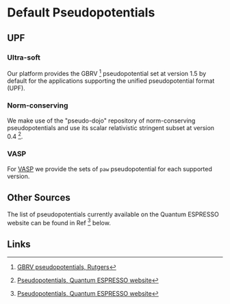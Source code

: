 # Default Pseudopotentials


## UPF

### Ultra-soft

Our platform provides the GBRV [^1] pseudopotential set at version 1.5 by default for the applications supporting the unified pseudopotential format (UPF).

### Norm-conserving

We make use of the "pseudo-dojo" repository of norm-conserving pseudopotentials and use its scalar relativistic stringent subset at version 0.4 [^3].

### VASP

For [VASP](../../software-directory/modeling/vasp/overview.md) we provide the sets of `paw` pseudopotential for each supported version.

## Other Sources

The list of pseudopotentials currently available on the Quantum ESPRESSO website can be found in Ref [^3] below.

## Links

[^1]: [GBRV pseudopotentials, Rutgers](https://www.physics.rutgers.edu/gbrv/)
[^2]: [The "Pseudo-Dojo" Pseudopotential Library, Official Website](http://www.pseudo-dojo.org/)
[^3]: [Pseudopotentials, Quantum ESPRESSO website](http://www.quantum-espresso.org/pseudopotentials/)
